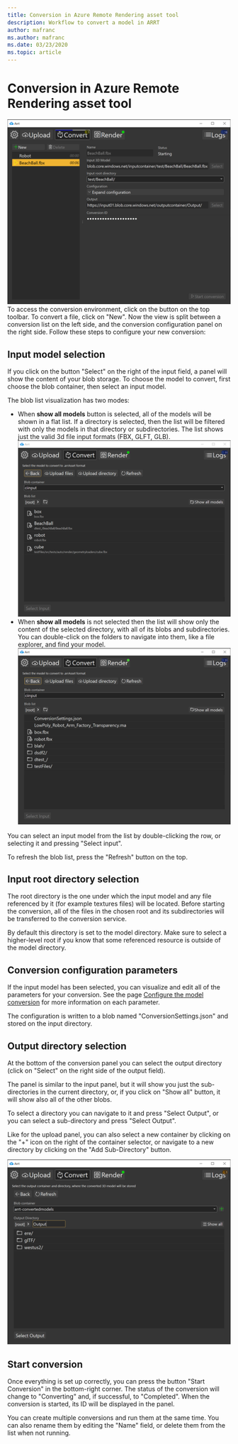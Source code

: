 ```yaml
---
title: Conversion in Azure Remote Rendering asset tool
description: Workflow to convert a model in ARRT
author: mafranc
ms.author: mafranc
ms.date: 03/23/2020
ms.topic: article
---
```


# Conversion in Azure Remote Rendering asset tool

![Conversion panel](media/conversion.png)
To access the conversion environment, click on the button on the top toolbar.
To convert a file, click on "New". Now the view is split between a conversion list on the left side, and the conversion configuration panel on the right side. Follow these steps to configure your new conversion:

## Input model selection

If you click on the button "Select" on the right of the input field, a panel will show the content of your blob storage. To choose the model to convert, first choose the blob container, then select an input model.

The blob list visualization has two modes:

* When **show all models** button is selected, all of the models will be shown in a flat list. If a directory is selected, then the list will be filtered with only the models in that directory or subdirectories. The list shows just the valid 3d file input formats (FBX, GLFT, GLB).
![Show all models](media/standardbloblist.png)
* When **show all models** is not selected then the list will show only the content of the selected directory, with all of its blobs and subdirectories. You can double-click on the folders to navigate into them, like a file explorer, and find your model.
![Show only directory](media/directorybloblist.png)

You can select an input model from the list by double-clicking the row, or selecting it and pressing "Select input".

To refresh the blob list, press the "Refresh" button on the top.

## Input root directory selection

The root directory is the one under which the input model and any file referenced by it (for example textures files) will be located.
Before starting the conversion, all of the files in the chosen root and its subdirectories will be transferred to the conversion service.

 By default this directory is set to the model directory. Make sure to select a higher-level root if you know that some referenced resource is outside of the model directory.

## Conversion configuration parameters

If the input model has been selected, you can visualize and edit all of the parameters for your conversion. See the page [Configure the model conversion](https://docs.microsoft.com/azure/remote-rendering/how-tos/conversion/configure-model-conversion) for more information on each parameter.

The configuration is written to a blob named "ConversionSettings.json" and stored on the input directory.

## Output directory selection

At the bottom of the conversion panel you can select the output directory (click on "Select" on the right side of the output field).

The panel is similar to the input panel, but it will show you just the sub-directories in the current directory, or, if you click on "Show all" button, it will show also all of the other blobs.

To select a directory you can navigate to it and press "Select Output", or you can select a sub-directory and press "Select Output".

Like for the upload panel, you can also select a new container by clicking on the "+" icon on the right of the container selector, or navigate to a new directory by clicking on the "Add Sub-Directory" button.

![Directory selection](media/newdiroutput.png)

## Start conversion

Once everything is set up correctly, you can press the button "Start Conversion" in the bottom-right corner. The status of the conversion will change to "Converting" and, if successful, to "Completed".
When the conversion is started, its ID will be displayed in the panel.

You can create multiple conversions and run them at the same time. You can also rename them by editing the "Name" field, or delete them from the list when not running.
